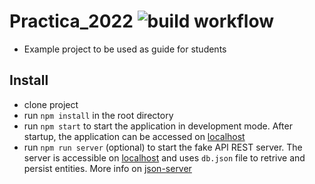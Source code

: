 # Practica_2022 ![build workflow](https://github.com/speedy4all/Practica_2022/actions/workflows/node.js.yml/badge.svg)
- Example project to be used as guide for students

## Install
- clone project
- run `npm install` in the root directory
- run `npm start` to start the application in development mode. After startup, the application can be accessed on [localhost](http://localhost:3000)
- run `npm run server` (optional) to start the fake API REST server. The server is accessible on [localhost](http://localhost:3001) and uses `db.json` file to retrive and persist entities. More info on [json-server](https://github.com/typicode/json-server)
